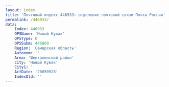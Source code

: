 ```yaml
---
layout: index
title: 'Почтовый индекс 446933: отделение почтовой связи Почты России'
permalink: /446933/
data:
    Index: 446933
    OPSName: 'Новый Кувак'
    OPSType: О
    OPSSubm: 446869
    Region: 'Самарская область'
    Autonom: ''
    Area: 'Шенталинский район'
    City: 'Новый Кувак'
    City1: ''
    ActDate: '20050928'
    IndexOld: ''
---
```

